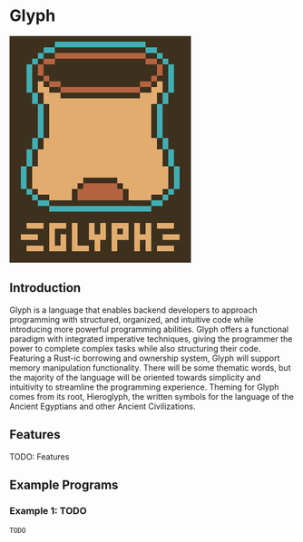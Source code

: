 # Glyph

![Glyph Logo](./docs/GlyphLogoText.png)

## Introduction

Glyph is a language that enables backend developers to approach programming with structured, organized, and intuitive code while introducing more powerful programming abilities. Glyph offers a functional paradigm with integrated imperative techniques, giving the programmer the power to complete complex tasks while also structuring their code. Featuring a Rust-ic borrowing and ownership system, Glyph will support memory manipulation functionality. There will be some thematic words, but the majority of the language will be oriented towards simplicity and intuitivity to streamline the programming experience. Theming for Glyph comes from its root, Hieroglyph, the written symbols for the language of the Ancient Egyptians and other Ancient Civilizations.

## Features
TODO: Features

## Example Programs

### Example 1: TODO
```glyph
TODO
